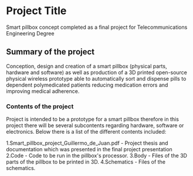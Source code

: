 # Project Title

Smart pillbox concept completed as a final project for Telecommunications Engineering Degree

## Summary of the project

Conception, design and creation of a smart pillbox (physical parts, hardware and software) as well as production of a 3D printed open-source physical wireless prototype able to automatically sort and dispense pills to dependent polymedicated patients reducing medication errors and improving medical adherence.


### Contents of the project

Project is intended to be a prototype for a smart pillbox therefore in this project there will be several subcontents regarding hardware, software or electronics.
Below there is a list of the different contents included:

1.Smart_pillbox_project_Guillermo_de_Juan.pdf - Project thesis and documentation which was presented in the final project presentation
2.Code - Code to be run in the pillbox's processor.
3.Body - Files of the 3D parts of the pillbox to be printed in 3D.
4.Schematics - Files of the schematics. 

